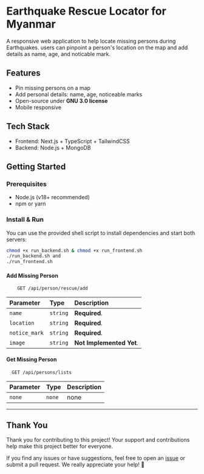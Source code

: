 # Earthquake Rescue Locator for Myanmar

A responsive web application to help locate missing persons during Earthquakes. users can pinpoint a person's location on the map and add details as name, age, and noticable mark.

## Features

- Pin missing persons on a map
- Add personal details: name, age, noticeable marks
- Open-source under **GNU 3.0 license**
- Mobile responsive

## Tech Stack

- Frontend: Next.js + TypeScript + TailwindCSS
- Backend: Node.js + MongoDB

## Getting Started

### Prerequisites

- Node.js (v18+ recommended)
- npm or yarn

### Install & Run

You can use the provided shell script to install dependencies and start both servers:

```bash
chmod +x run_backend.sh & chmod +x run_frontend.sh
./run_backend.sh and
./run_frontend.sh
```

#### Add Missing Person

```http
    GET /api/person/rescue/add
```

| Parameter     | Type     | Description              |
| :------------ | :------- | :----------------------- |
| `name`        | `string` | **Required**.            |
| `location`    | `string` | **Required**.            |
| `notice_mark` | `string` | **Required**.            |
| `image`       | `string` | **Not Implemented Yet**. |

#### Get Missing Person

```http
  GET /api/persons/lists
```

| Parameter | Type   | Description |
| :-------- | :----- | :---------- |
| `none`    | `none` | none        |

---

## Thank You

Thank you for contributing to this project! Your support and contributions help make this project better for everyone.

If you find any issues or have suggestions, feel free to open an [issue](#) or submit a pull request. We really appreciate your help! 🙏
